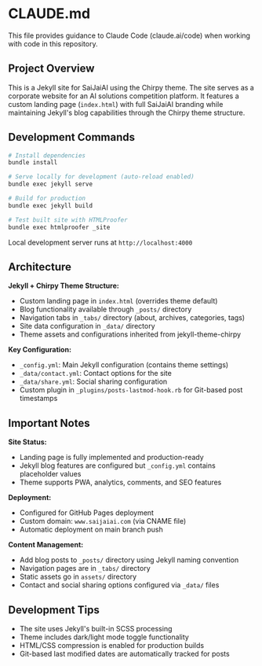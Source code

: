 # CLAUDE.md

This file provides guidance to Claude Code (claude.ai/code) when working with code in this repository.

## Project Overview

This is a Jekyll site for SaiJaiAI using the Chirpy theme. The site serves as a corporate website for an AI solutions competition platform. It features a custom landing page (`index.html`) with full SaiJaiAI branding while maintaining Jekyll's blog capabilities through the Chirpy theme structure.

## Development Commands

```bash
# Install dependencies
bundle install

# Serve locally for development (auto-reload enabled)
bundle exec jekyll serve

# Build for production
bundle exec jekyll build

# Test built site with HTMLProofer
bundle exec htmlproofer _site
```

Local development server runs at `http://localhost:4000`

## Architecture

**Jekyll + Chirpy Theme Structure:**
- Custom landing page in `index.html` (overrides theme default)
- Blog functionality available through `_posts/` directory
- Navigation tabs in `_tabs/` directory (about, archives, categories, tags)
- Site data configuration in `_data/` directory
- Theme assets and configurations inherited from jekyll-theme-chirpy

**Key Configuration:**
- `_config.yml`: Main Jekyll configuration (contains theme settings)
- `_data/contact.yml`: Contact options for the site
- `_data/share.yml`: Social sharing configuration
- Custom plugin in `_plugins/posts-lastmod-hook.rb` for Git-based post timestamps

## Important Notes

**Site Status:**
- Landing page is fully implemented and production-ready
- Jekyll blog features are configured but `_config.yml` contains placeholder values
- Theme supports PWA, analytics, comments, and SEO features

**Deployment:**
- Configured for GitHub Pages deployment
- Custom domain: `www.saijaiai.com` (via CNAME file)
- Automatic deployment on main branch push

**Content Management:**
- Add blog posts to `_posts/` directory using Jekyll naming convention
- Navigation pages are in `_tabs/` directory
- Static assets go in `assets/` directory
- Contact and social sharing options configured via `_data/` files

## Development Tips

- The site uses Jekyll's built-in SCSS processing
- Theme includes dark/light mode toggle functionality
- HTML/CSS compression is enabled for production builds
- Git-based last modified dates are automatically tracked for posts